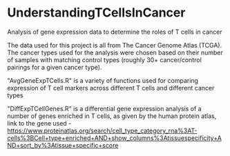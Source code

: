 # UnderstandingTCellsInCancer
Analysis of gene expression data to determine the roles of T cells in cancer

The data used for this project is all from The Cancer Genome Atlas (TCGA). The cancer types used for the analysis were chosen based on their number of samples with matching control types (roughly 30+ cancer/control pairings for a given cancer type).

"AvgGeneExpTCells.R" is a variety of functions used for comparing expression of T cell markers across different T cells and different cancer types

"DiffExpTCellGenes.R" is a differential gene expression analysis of a number of genes enriched in T cells, as given by the human protein atlas, link to the gene used - 
https://www.proteinatlas.org/search/cell_type_category_rna%3AT-cells%3BCell+type+enriched+AND+show_columns%3Atissuespecificity+AND+sort_by%3Atissue+specific+score


